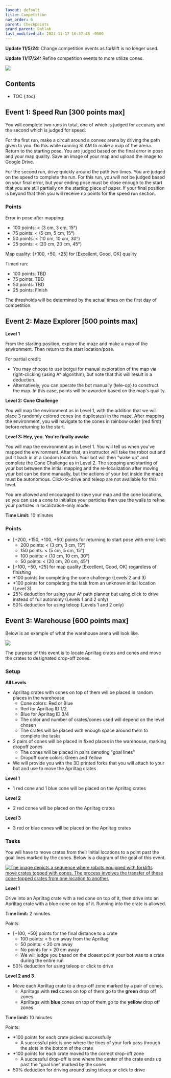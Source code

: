 ```yaml
---
layout: default
title: Competition
nav_order: 6
parent: Checkpoints
grand_parent: Botlab
last_modified_at: 2024-11-17 16:37:48 -0500
---
```


**Update 11/5/24:** Change competition events as forklift is no longer used.

**Update 11/17/24:** Refine competition events to more utilize cones.

<a class="image-link" href="/assets/images/botlab/checkpoints/doge-meme.png">
<img src="/assets/images/botlab/checkpoints/doge-meme.png" alt=" " style="max-width:250px;"/>
</a>

## Contents
* TOC
{:toc}

## Event 1: Speed Run [300 points max]

You will complete two runs in total, one of which is judged for accuracy and the second which is judged for speed.

For the first run, make a circuit around a convex arena by driving the path given to you. Do this while running SLAM to make a map of the arena. Return to the starting pose. You are judged based on the final error in pose and your map quality. Save an image of your map and upload the image to Google Drive.

For the second run, drive quickly around the path two times. You are judged on the speed to complete the run. For this run, you will not be judged based on your final error, but your ending pose must be close enough to the start that you are still partially on the starting piece of paper. If your final position is beyond that then you will receive no points for the speed run section.

### Points

Error in pose after mapping:
- 100 points: < (3 cm, 3 cm, 15°)
- 75 points: < (5 cm, 5 cm, 15°)
- 50 points: < (10 cm, 10 cm, 30°)
- 25 points: < (20 cm, 20 cm, 45°)

Map quality: [+100, +50, +25] for [Excellent, Good, OK] quality

Timed run:
- 100 points: TBD
- 75 points: TBD
- 50 points: TBD
- 25 points: Finish

The thresholds will be determined by the actual times on the first day of competition.


## Event 2: Maze Explorer [500 points max]

**Level 1**

From the starting position, explore the maze and make a map of the environment. Then return to the start location/pose.

For partial credit:
- You may choose to use botgui for manual exploration of the map via right-clicking (using A* algorithm), but note that this will result in a deduction.
- Alternatively, you can operate the bot manually (tele-op) to construct the map. In this case, points will be awarded based on the map's quality.

**Level 2: Cone Challenge**

You will map the environment as in Level 1, with the addition that we will place 3 randomly colored cones (no duplicates) in the maze. After mapping the environment, you will navigate to the cones in rainbow order (red first) before returning to the start.

**Level 3: Hey, you. You're finally awake**

You will map the environment as in Level 1. You will tell us when you've mapped the environment. After that, an instructor will take the robot out and put it back in at a random location. Your bot will then "wake up" and complete the Cone Challenge as in Level 2. The stopping and starting of your bot between the initial mapping and the re-localization after moving your bot can be done manually, but the actions of your bot inside the maze must be autonomous. Click-to-drive and teleop are not available for this level.

You are allowed and encouraged to save your map and the cone locations, so you can use a cone to initialize your particles then use the walls to refine your particles in localization-only mode.

**Time Limit:** 10 minutes

### Points

- [+200, +150, +100, +50] points for returning to start pose with error limit:
    - 200 points: < (3 cm, 3 cm, 15°)
    - 150 points: < (5 cm, 5 cm, 15°)
    - 100 points: < (10 cm, 10 cm, 30°)
    - 50 points: < (20 cm, 20 cm, 45°)
- [+100, +50, +25] for map quality [Excellent, Good, OK] regardless of finishing
- +100 points for completing the cone challenge (Levels 2 and 3)
- +100 points for completing the task from an unknown initial location (Level 3)
- 25% deduction for using your A* path planner but using click to drive instead of full autonomy (Levels 1 and 2 only)
- 50% deduction for using teleop (Levels 1 and 2 only)

## Event 3: Warehouse [600 points max]

Below is an example of what the warehouse arena will look like.

<a class="image-link" href="/assets/images/botlab/checkpoints/competition.png">
<img src="/assets/images/botlab/checkpoints/competition.png" alt=" " style="max-width:400px;"/>
</a>

The purpose of this event is to locate Apriltag crates and cones and move the crates to designated drop-off zones.

### Setup

**All Levels**

* Apriltag crates with cones on top of them will be placed in random places in the warehouse
  * Cone colors: Red or Blue
  * Red for Apriltag ID 1/2
  * Blue for Apriltag ID 3/4
  * The color and number of crates/cones used will depend on the level chosen
  * The crates will be placed with enough space around them to complete the tasks
* 2 pairs of cones will be placed in fixed places in the warehouse, marking dropoff zones
  * The cones will be placed in pairs denoting "goal lines"
  * Dropoff cone colors: Green and Yellow
* We will provide you with the 3D printed forks that you will attach to your bot and use to move the Apriltag crates

**Level 1**

* 1 red cone and 1 blue cone will be placed on the Apriltag crates

**Level 2**

* 2 red cones will be placed on the Apriltag crates

**Level 3**

* 3 red or blue cones will be placed on the Apriltag crates

### Tasks

You will have to move crates from their initial locations to a point past the goal lines marked by the cones. Below is a diagram of the goal of this event.

<a class="image-link" href="/assets/images/botlab/checkpoints/warehouse_goal.png">
<img src="/assets/images/botlab/checkpoints/warehouse_goal.png" alt="The image depicts a sequence where robots equipped with forklifts move crates topped with cones. The process involves the transfer of these cone-topped crates from one location to another." style="max-width:500px;"/>
</a>

**Level 1**

Drive into an Apriltag crate with a red cone on top of it, then drive into an Apriltag crate with a blue cone on top of it. Running into the crate is allowed.

**Time limit:** 2 minutes

Points:

* [+100, +50] points for the final distance to a crate
  * 100 points: < 5 cm away from the Apriltag
  * 50 points: < 20 cm away
  * No points for > 20 cm away
  * We will judge you based on the closest point your bot was to a crate during the entire run
* 50% deduction for using teleop or click to drive

**Level 2 and 3**

* Move each Apriltag crate to a drop-off zone marked by a pair of cones.
  * Apriltags with **red** cones on top of them go to the **green** drop off zones
  * Apriltags with **blue** cones on top of them go to the **yellow** drop off zones

**Time limit:** 10 minutes

Points:

* +100 points for each crate picked successfully
  * A successful pick is one where the tines of your fork pass through the slots in the bottom of the crate
* +100 points for each crate moved to the correct drop-off zone
  * A successful drop-off is one where the center of the crate ends up past the "goal line" marked by the cones
* 50% deduction for driving around using teleop or click to drive

